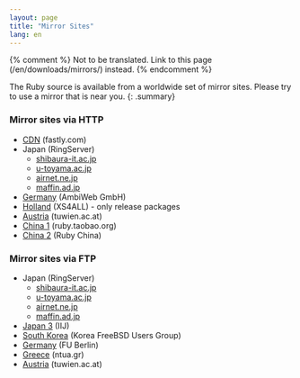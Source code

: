 ```yaml
---
layout: page
title: "Mirror Sites"
lang: en
---
```


{% comment %}
Not to be translated. Link to this page (/en/downloads/mirrors/) instead.
{% endcomment %}

The Ruby source is available from a worldwide set of mirror sites.
Please try to use a mirror that is near you.
{: .summary}

### Mirror sites via HTTP

* [CDN][mirror-https-cdn] (fastly.com)
* Japan (RingServer)
  * [shibaura-it.ac.jp][mirror-http-jp-ring-shibaura-it]
  * [u-toyama.ac.jp][mirror-http-jp-ring-u-toyama]
  * [airnet.ne.jp][mirror-http-jp-ring-airnet]
  * [maffin.ad.jp][mirror-http-jp-ring-maffin]
* [Germany][mirror-http-de] (AmbiWeb GmbH)
* [Holland][mirror-http-nl] (XS4ALL) - only release packages
* [Austria][mirror-http-at] (tuwien.ac.at)
* [China 1][mirror-http-cn1] (ruby.taobao.org)
* [China 2][mirror-http-cn2] (Ruby China)

### Mirror sites via FTP

* Japan (RingServer)
  * [shibaura-it.ac.jp][mirror-ftp-jp-ring-shibaura-it]
  * [u-toyama.ac.jp][mirror-ftp-jp-ring-u-toyama]
  * [airnet.ne.jp][mirror-ftp-jp-ring-airnet]
  * [maffin.ad.jp][mirror-ftp-jp-ring-maffin]
* [Japan 3][mirror-ftp-jp3] (IIJ)
* [South Korea][mirror-ftp-kr] (Korea FreeBSD Users Group)
* [Germany][mirror-ftp-de] (FU Berlin)
* [Greece][mirror-ftp-gr] (ntua.gr)
* [Austria][mirror-ftp-at] (tuwien.ac.at)

[mirror-https-cdn]: https://cache.ruby-lang.org/pub/ruby/
[mirror-http-jp-ring-shibaura-it]: http://ring.shibaura-it.ac.jp/archives/lang/ruby/
[mirror-http-jp-ring-u-toyama]: http://ring.u-toyama.ac.jp/archives/lang/ruby/
[mirror-http-jp-ring-airnet]: http://ring.airnet.ne.jp/archives/lang/ruby/
[mirror-http-jp-ring-maffin]: http://ring.maffin.ad.jp/archives/lang/ruby/
[mirror-http-de]: http://dl.ambiweb.de/mirrors/ftp.ruby-lang.org/
[mirror-http-nl]: http://www.xs4all.nl/~hipster/lib/mirror/ruby/
[mirror-http-at]: http://gd.tuwien.ac.at/languages/ruby/
[mirror-http-cn1]: https://ruby.taobao.org/mirrors/ruby/
[mirror-http-cn2]: https://cache.ruby-china.org/pub/ruby/
[mirror-ftp-jp-ring-shibaura-it]: ftp://ring.shibaura-it.ac.jp/pub/lang/ruby/
[mirror-ftp-jp-ring-u-toyama]: ftp://ring.u-toyama.ac.jp/pub/lang/ruby/
[mirror-ftp-jp-ring-airnet]: ftp://ring.airnet.ne.jp/pub/lang/ruby/
[mirror-ftp-jp-ring-maffin]: ftp://ring.maffin.ad.jp/pub/lang/ruby/
[mirror-ftp-jp3]: ftp://ftp.iij.ad.jp/pub/lang/ruby/
[mirror-ftp-kr]: ftp://ftp.kr.freebsd.org/pub/ruby/
[mirror-ftp-de]: ftp://ftp.fu-berlin.de/unix/languages/ruby/
[mirror-ftp-gr]: ftp://ftp.ntua.gr/pub/lang/ruby/
[mirror-ftp-at]: ftp://gd.tuwien.ac.at/languages/ruby/
